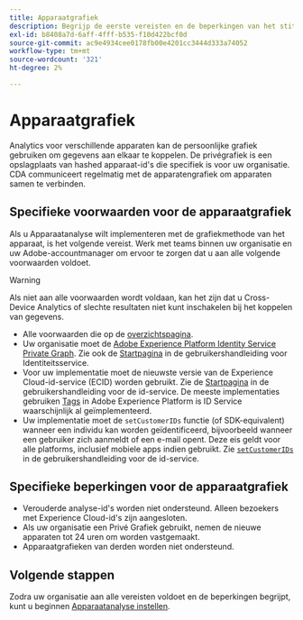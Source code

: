 ```yaml
---
title: Apparaatgrafiek
description: Begrijp de eerste vereisten en de beperkingen van het stitching van gegevens gebruikend de apparatengrafiek.
exl-id: b8408a7d-6aff-4fff-b535-f10d422bcf0d
source-git-commit: ac9e4934cee0178fb00e4201cc3444d333a74052
workflow-type: tm+mt
source-wordcount: '321'
ht-degree: 2%

---
```


# Apparaatgrafiek

Analytics voor verschillende apparaten kan de persoonlijke grafiek gebruiken om gegevens aan elkaar te koppelen. De privégrafiek is een opslagplaats van hashed apparaat-id&#39;s die specifiek is voor uw organisatie. CDA communiceert regelmatig met de apparatengrafiek om apparaten samen te verbinden.

## Specifieke voorwaarden voor de apparaatgrafiek

Als u Apparaatanalyse wilt implementeren met de grafiekmethode van het apparaat, is het volgende vereist. Werk met teams binnen uw organisatie en uw Adobe-accountmanager om ervoor te zorgen dat u aan alle volgende voorwaarden voldoet.

>[!WARNING]
>
>Als niet aan alle voorwaarden wordt voldaan, kan het zijn dat u Cross-Device Analytics of slechte resultaten niet kunt inschakelen bij het koppelen van gegevens.

* Alle voorwaarden die op de [overzichtspagina](overview.md).
* Uw organisatie moet de [Adobe Experience Platform Identity Service Private Graph](https://business.adobe.com/products/experience-platform/identity-service.html). Zie ook de [Startpagina](https://experienceleague.adobe.com/docs/experience-platform/identity/home.html?lang=nl) in de gebruikershandleiding voor Identiteitsservice.
* Voor uw implementatie moet de nieuwste versie van de Experience Cloud-id-service (ECID) worden gebruikt. Zie de [Startpagina](https://experienceleague.adobe.com/docs/id-service/using/home.html) in de gebruikershandleiding voor de id-service. De meeste implementaties gebruiken [Tags](https://experienceleague.adobe.com/docs/experience-platform/tags/home.html) in Adobe Experience Platform is ID Service waarschijnlijk al geïmplementeerd.
* Uw implementatie moet de `setCustomerIDs` functie (of SDK-equivalent) wanneer een individu kan worden geïdentificeerd, bijvoorbeeld wanneer een gebruiker zich aanmeldt of een e-mail opent. Deze eis geldt voor alle platforms, inclusief mobiele apps indien gebruikt. Zie [`setCustomerIDs`](https://experienceleague.adobe.com/docs/id-service/using/id-service-api/methods/setcustomerids.html) in de gebruikershandleiding voor de id-service.

## Specifieke beperkingen voor de apparaatgrafiek

* Verouderde analyse-id&#39;s worden niet ondersteund. Alleen bezoekers met Experience Cloud-id&#39;s zijn aangesloten.
* Als uw organisatie een Privé Grafiek gebruikt, nemen de nieuwe apparaten tot 24 uren om worden vastgemaakt.
* Apparaatgrafieken van derden worden niet ondersteund.

## Volgende stappen

Zodra uw organisatie aan alle vereisten voldoet en de beperkingen begrijpt, kunt u beginnen [Apparaatanalyse instellen](setup.md).
